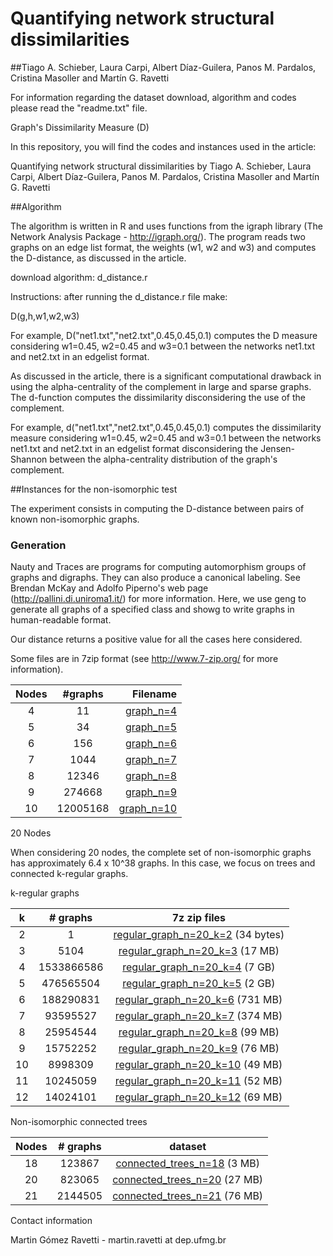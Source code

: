 # Quantifying network structural dissimilarities 

##Tiago A. Schieber, Laura Carpi, Albert Díaz-Guilera, Panos M. Pardalos, Cristina Masoller and Martín G. Ravetti

For information regarding the dataset download, algorithm and codes please read the "readme.txt" file.

Graph's Dissimilarity Measure  (D)


In this repository, you will find the codes and instances used in the article:

Quantifying network structural dissimilarities by Tiago A. Schieber, Laura Carpi, Albert Díaz-Guilera, Panos M. Pardalos, Cristina Masoller and Martín G. Ravetti


##Algorithm

The algorithm is written in R and uses functions from the igraph library (The Network Analysis Package - http://igraph.org/). The program reads two graphs on an edge list format, the weights (w1, w2 and w3) and computes the D-distance, as discussed in the article. 

download algorithm: d_distance.r

Instructions: after running the d_distance.r file make:

D(g,h,w1,w2,w3)

For example, D("net1.txt","net2.txt",0.45,0.45,0.1) computes the D measure considering w1=0.45, w2=0.45 and w3=0.1 between the networks net1.txt and net2.txt in an edgelist format.

As discussed in the article, there is a significant computational drawback in using the alpha-centrality of the complement in large and sparse graphs. The d-function computes the dissimilarity disconsidering the use of the complement. 

For example, d("net1.txt","net2.txt",0.45,0.45,0.1) computes the dissimilarity measure considering w1=0.45, w2=0.45 and w3=0.1 between the networks net1.txt and net2.txt in an edgelist format disconsidering the Jensen-Shannon between the alpha-centrality distribution of the graph's complement.


##Instances for the non-isomorphic test
 
 The experiment consists in computing the D-distance between pairs of known non-isomorphic graphs.  

### Generation

Nauty and Traces are programs for computing automorphism groups of graphs and digraphs. They can also produce a canonical labeling. See Brendan McKay and Adolfo Piperno's web page (http://pallini.di.uniroma1.it/) for more information.
Here, we use geng to generate all graphs of a specified class and showg to write graphs in human-readable format.

Our distance returns a positive value for all the cases here considered.

Some files are in 7zip format (see http://www.7-zip.org/ for more information).


|Nodes| #graphs| Filename  |
|:-------------:|:-------------:| -----:| 
| 4 | 11|[graph_n=4](https://drive.google.com/file/d/0B92qPSf2Wn1LYnk0b0IteW9ISXM/view) |
|5|34|[graph_n=5](https://drive.google.com/file/d/0B92qPSf2Wn1LZDFYYmVES01WZEk/view)|
|6|156|[graph_n=6](https://drive.google.com/file/d/0B92qPSf2Wn1LdGRZR1diNy1DYUk/view)|
|7|1044|[graph_n=7](https://drive.google.com/file/d/0B92qPSf2Wn1LNk4ySVVJOGo5cEE/view)|
|8|12346|[graph_n=8](https://drive.google.com/file/d/0B92qPSf2Wn1Ld1lZeW83X0pENm8/view)|
|9|274668|[graph_n=9](https://drive.google.com/file/d/0B92qPSf2Wn1LNC1GX1RIdG1xUk0/view)|
|10|12005168|[graph_n=10](https://drive.google.com/file/d/0B92qPSf2Wn1LNzVQQjJ2VjhRWFE/view)|


20 Nodes

When considering 20 nodes, the complete set of non-isomorphic graphs has approximately 6.4 x 10^38 graphs. In this case, we focus on trees and connected k-regular graphs. 

k-regular graphs

|k| # graphs|7z zip files|
|:------:|:-----:|:------:|
|2|1|[regular_graph_n=20_k=2](https://drive.google.com/file/d/0B92qPSf2Wn1LM2l0OVpvNURSZDQ/view)   (34 bytes)
|3|5104|            [regular_graph_n=20_k=3](https://drive.google.com/file/d/0B92qPSf2Wn1LQnMyTzhjcXlUQm8/view)   (17 MB)
|4|1533866586| [regular_graph_n=20_k=4](https://drive.google.com/file/d/0B92qPSf2Wn1LOTBuMXVuVFEtWGc/view)   (7 GB)
|5 |476565504 |[regular_graph_n=20_k=5](https://drive.google.com/file/d/0B92qPSf2Wn1LdHFDUl81NldWZG8/view)   (2 GB)
|6| 188290831| [regular_graph_n=20_k=6](https://drive.google.com/file/d/0B92qPSf2Wn1LQVo3UFpwdGtOTXM/view)   (731 MB)
|7| 93595527 |[regular_graph_n=20_k=7](https://drive.google.com/file/d/0B92qPSf2Wn1LWUxoWEhNSk93TEk/view)   (374 MB)
|8| 25954544 |[regular_graph_n=20_k=8](https://drive.google.com/file/d/0B92qPSf2Wn1LWWt4ZDFPdUtnekk/view)   (99 MB)
|9| 15752252 |[regular_graph_n=20_k=9](https://drive.google.com/file/d/0B92qPSf2Wn1LZS1remdOWkJLN1E/view)   (76 MB)
|10| 8998309 |[regular_graph_n=20_k=10](https://drive.google.com/file/d/0B92qPSf2Wn1LVUdCWGdnN2xRYWM/view)  (49 MB)
|11| 10245059| [regular_graph_n=20_k=11](https://drive.google.com/file/d/0B92qPSf2Wn1LcTloUWJPQmZTeTA/view)  (52 MB)
|12| 14024101| [regular_graph_n=20_k=12](https://drive.google.com/file/d/0B92qPSf2Wn1LWWVkLTQ1Y3JMVzA/view)  (69 MB)


Non-isomorphic connected trees


|Nodes| # graphs| dataset|
|:-----:|:-----:|:-----:|
|18|123867|[connected_trees_n=18](https://drive.google.com/file/d/0B92qPSf2Wn1LNFlzZUtfd2ZQTDA/view) (3 MB)| 
|20|823065|[connected_trees_n=20](https://drive.google.com/file/d/0B92qPSf2Wn1LRmpzYkFKcnRPWWM/view) (27 MB)| 
|21|2144505| [connected_trees_n=21](https://drive.google.com/file/d/0B92qPSf2Wn1LVVhnRWJuU2tib0E/view) (76 MB)|

 


Contact information

Martin Gómez Ravetti - martin.ravetti at dep.ufmg.br
